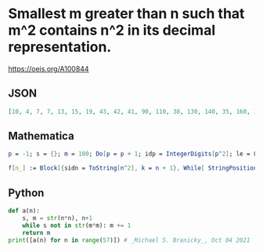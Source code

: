 # Smallest m greater than n such that m^2 contains n^2 in its decimal representation\.
https://oeis.org/A100844
## JSON
```JSON
[10, 4, 7, 7, 13, 15, 19, 43, 42, 41, 90, 110, 38, 130, 140, 35, 160, 170, 57, 190, 80, 210, 220, 227, 240, 75, 260, 223, 279, 196, 70, 219, 320, 330, 340, 285, 360, 370, 380, 390, 400, 410, 343, 136, 440, 205, 460, 470, 480, 490, 150, 510, 520, 530, 540, 305, 481]
```
## Mathematica
```Mathematica
p = -1; s = {}; m = 100; Do[p = p + 1; idp = IntegerDigits[p^2]; le = Length[idp]; q = p; Label[1]; q = q + 1; par = Partition[IntegerDigits[q^2], le, 1]; If[MemberQ[par, idp], AppendTo[s, q]; Goto[2], Goto[1]]; Label[2], {m}]; s (* _Zak Seidov_, Dec 19 2014 *)
```
```Mathematica
f[n_] := Block[{sidn = ToString[n^2], k = n + 1}, While[ StringPosition[ ToString[k^2], sidn] == {}, k++]; k]; Array[f, 60, 0] (* _Robert G. Wilson v_, Dec 19 2014 *)
```
## Python
```Python
def a(n):
    s, m = str(n*n), n+1
    while s not in str(m*m): m += 1
    return m
print([a(n) for n in range(57)]) # _Michael S. Branicky_, Oct 04 2021
```
